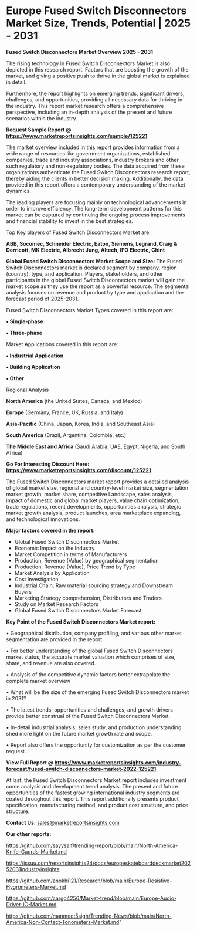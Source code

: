 # Europe Fused Switch Disconnectors Market Size, Trends, Potential | 2025 - 2031

<Strong> Fused Switch Disconnectors Market Overview 2025 - 2031</strong>

The rising technology in Fused Switch Disconnectors Market is also depicted in this research report. Factors that are boosting the growth of the market, and giving a positive push to thrive in the global market is explained in detail.

Furthermore, the report highlights on emerging trends, significant drivers, challenges, and opportunities, providing all necessary data for thriving in the industry. This report market research offers a comprehensive perspective, including an in-depth analysis of the present and future scenarios within the industry.

<strong>Request Sample Report @ <a href=https://www.marketreportsinsights.com/sample/125221>https://www.marketreportsinsights.com/sample/125221</a></strong>

The market overview included in this report provides information from a wide range of resources like government organizations, established companies, trade and industry associations, industry brokers and other such regulatory and non-regulatory bodies. The data acquired from these organizations authenticate the Fused Switch Disconnectors research report, thereby aiding the clients in better decision making. Additionally, the data provided in this report offers a contemporary understanding of the market dynamics.

The leading players are focusing mainly on technological advancements in order to improve efficiency. The long-term development patterns for this market can be captured by continuing the ongoing process improvements and financial stability to invest in the best strategies.

Top Key players of Fused Switch Disconnectors Market are:

<strong>ABB, Socomec, Schneider Electric, Eaton, Siemens, Legrand, Craig & Derricott, MK Electric, Albrecht Jung, Altech, IFO Electric, Chint</strong>

<strong><b>Global Fused Switch Disconnectors Market Scope and Size:</b></strong>
The Fused Switch Disconnectors market is declared segment by company, region (country), type, and application. Players, stakeholders, and other participants in the global Fused Switch Disconnectors market will gain the market scope as they use the report as a powerful resource. The segmental analysis focuses on revenue and product by type and application and the forecast period of 2025-2031.

Fused Switch Disconnectors Market Types covered in this report are:

<strong>• Single-phase

• Three-phase</strong>

Market Applications covered in this report are:

<strong>• Industrial Application

• Building Application

• Other</strong> 

Regional Analysis

<strong>North America</strong> (the United States, Canada, and Mexico)

<strong>Europe</strong> (Germany, France, UK, Russia, and Italy)

<strong>Asia-Pacific</strong> (China, Japan, Korea, India, and Southeast Asia)

<strong>South America</strong> (Brazil, Argentina, Colombia, etc.)

<strong>The Middle East and Africa</strong> (Saudi Arabia, UAE, Egypt, Nigeria, and South Africa)

<strong>Go For Interesting Discount Here: <a href=https://www.marketreportsinsights.com/discount/125221>https://www.marketreportsinsights.com/discount/125221</a></strong>

The Fused Switch Disconnectors market report provides a detailed analysis of global market size, regional and country-level market size, segmentation market growth, market share, competitive Landscape, sales analysis, impact of domestic and global market players, value chain optimization, trade regulations, recent developments, opportunities analysis, strategic market growth analysis, product launches, area marketplace expanding, and technological innovations.

<strong><b>Major factors covered in the report:</b></strong>
<ul>
  <li>Global Fused Switch Disconnectors Market </li>
  <li>Economic Impact on the Industry</li>
  <li>Market Competition in terms of Manufacturers</li>
  <li>Production, Revenue (Value) by geographical segmentation</li>
  <li>Production, Revenue (Value), Price Trend by Type</li>
  <li>Market Analysis by Application</li>
  <li>Cost Investigation</li>
  <li>Industrial Chain, Raw material sourcing strategy and Downstream Buyers</li>
  <li>Marketing Strategy comprehension, Distributors and Traders</li>
  <li>Study on Market Research Factors</li>
  <li>Global Fused Switch Disconnectors Market Forecast</li>
</ul>

<strong><b>Key Point of the Fused Switch Disconnectors Market report:</b></strong>

• Geographical distribution, company profiling, and various other market segmentation are provided in the report.

• For better understanding of the global Fused Switch Disconnectors market status, the accurate market valuation which comprises of size, share, and revenue are also covered.

• Analysis of the competitive dynamic factors better extrapolate the complete market overview

• What will be the size of the emerging Fused Switch Disconnectors market in 2031?

• The latest trends, opportunities and challenges, and growth drivers provide better construal of the Fused Switch Disconnectors Market.

• In-detail industrial analysis, sales study, and production understanding shed more light on the future market growth rate and scope.

• Report also offers the opportunity for customization as per the customer request.

<strong><b>View Full Report @ <a href=https://www.marketreportsinsights.com/industry-forecast/fused-switch-disconnectors-market-2022-125221>https://www.marketreportsinsights.com/industry-forecast/fused-switch-disconnectors-market-2022-125221</a></b></strong>


At last, the Fused Switch Disconnectors Market report includes investment come analysis and development trend analysis. The present and future opportunities of the fastest growing international industry segments are coated throughout this report. This report additionally presents product specification, manufacturing method, and product cost structure, and price structure.

<strong>Contact Us:</strong>
sales@marketreportsinsights.com

<strong>Our other reports:</strong>

<a href=https://github.com/sayysaif/trending-report/blob/main/North-America-Knife-Gaurds-Market.md>https://github.com/sayysaif/trending-report/blob/main/North-America-Knife-Gaurds-Market.md</a>

<a href=https://issuu.com/reportsinsights24/docs/europeskateboarddeckmarket20252031industryinsighta>https://issuu.com/reportsinsights24/docs/europeskateboarddeckmarket20252031industryinsighta</a>

<a href=https://github.com/anokhi121/Research/blob/main/Europe-Resistive-Hygrometers-Market.md>https://github.com/anokhi121/Research/blob/main/Europe-Resistive-Hygrometers-Market.md</a>

<a href=https://github.com/cargo4256/Market-trend/blob/main/Europe-Audio-Driver-IC-Market.md>https://github.com/cargo4256/Market-trend/blob/main/Europe-Audio-Driver-IC-Market.md</a>

<a href=https://github.com/manmeet5sigh/Trending-News/blob/main/North-America-Non-Contact-Tonometers-Market.md>https://github.com/manmeet5sigh/Trending-News/blob/main/North-America-Non-Contact-Tonometers-Market.md</a>"
